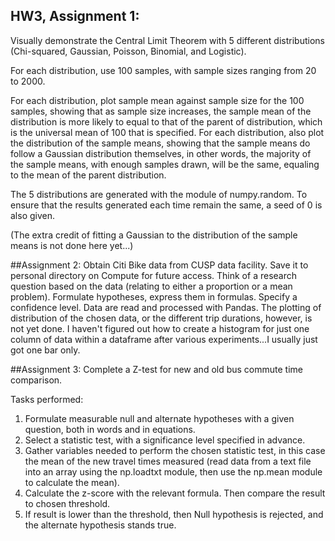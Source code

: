 
## HW3, Assignment 1:
Visually demonstrate the Central Limit Theorem with 5 different distributions (Chi-squared, Gaussian, Poisson, Binomial, and Logistic).

For each distribution, use 100 samples, with sample sizes ranging from 20 to 2000.

For each distribution, plot sample mean against sample size for the 100 samples, showing that as sample size increases, the sample mean of the distribution is more likely to equal to that of the parent of distribution, which is the universal mean of 100 that is specified.
For each distribution, also plot the distribution of the sample means, showing that the sample means do follow a Gaussian distribution themselves, in other words, the majority of the sample means, with enough samples drawn, will be the same, equaling to the mean of the parent distribution.

The 5 distributions are generated with the module of numpy.random. To ensure that the results generated each time remain the same, a seed of 0 is also given.

(The extra credit of fitting a Gaussian to the distribution of the sample means is not done here yet...)

##Assignment 2:
Obtain Citi Bike data from CUSP data facility. Save it to personal directory on Compute for future access. Think of a research question based on the data (relating to either a proportion or a mean problem). Formulate hypotheses, express them in formulas. Specify a confidence level. Data are read and processed with Pandas. The plotting of distribution of the chosen data, or the different trip durations, however, is not yet done. I haven't figured out how to create a histogram for just one column of data within a dataframe after various experiments...I usually just got one bar only. 

##Assignment 3:
Complete a Z-test for new and old bus commute time comparison.

Tasks performed:

1. Formulate measurable null and alternate hypotheses with a given question, both in words and in equations.
2. Select a statistic test, with a significance level specified in advance.
3. Gather variables needed to perform the chosen statistic test, in this case the mean of the new travel times measured (read data from a text file into an array using the np.loadtxt module, then use the np.mean module to calculate the mean).
4. Calculate the z-score with the relevant formula. Then compare the result to chosen threshold.
5. If result is lower than the threshold, then Null hypothesis is rejected, and the alternate hypothesis stands true.

